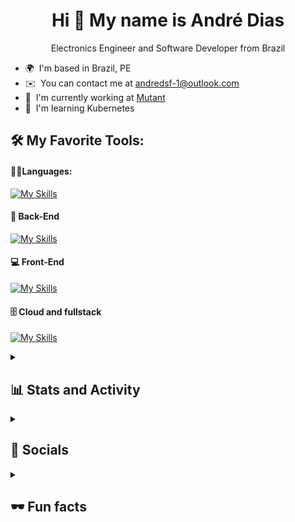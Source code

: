 <h1 align="center">Hi 👋 My name is André Dias</h1>


<p align="center">Electronics Engineer and Software Developer from Brazil</p>

* 🌍  I'm based in Brazil, PE
* ✉️  You can contact me at [andredsf-1@outlook.com](mailto:andredsf-1@outlook.com)
* 🔭  I'm currently working at [Mutant](https://mutant.com.br/)
* 🧠  I'm learning Kubernetes

<h2 align="left"> 🛠️ My Favorite Tools:</h2>

#### 👨‍💻Languages:

[![My Skills](https://skillicons.dev/icons?i=java,typescript,javascript,c)](https://skillicons.dev)

#### 🧰 Back-End
[![My Skills](https://skillicons.dev/icons?i=spring,express,nestjs,nodejs,mongodb,mysql,postgres,raspberrypi)](https://skillicons.dev)

#### 💻 Front-End
[![My Skills](https://skillicons.dev/icons?i=react,css,html,figma,tailwind)](https://skillicons.dev)

#### 🗄️ Cloud and fullstack
[![My Skills](https://skillicons.dev/icons?i=nextjs,aws,docker,githubactions,vercel)](https://skillicons.dev)


<details> 
  <summary><h2>📊 Stats and Activity</h2></summary>

<a href="http://www.github.com/andre-diass"><img src="https://github-readme-stats.vercel.app/api?username=andre-diass&show_icons=true&hide=stars,issues,&count_private=true&title_color=0891b2&text_color=ffffff&icon_color=0891b2&bg_color=1c1917&hide_border=true&show_icons=true" alt="andre-diass's GitHub stats" /></a>

<a href="http://www.github.com/andre-diass"><img src="https://github-readme-streak-stats.herokuapp.com/?user=andre-diass&stroke=ffffff&background=1c1917&ring=0891b2&fire=0891b2&currStreakNum=ffffff&currStreakLabel=0891b2&sideNums=ffffff&sideLabels=ffffff&dates=ffffff&hide_border=true" /></a>

<a href="https://github.com/andre-diass" align="left"><img src="https://github-readme-stats.vercel.app/api/top-langs/?username=andre-diass&langs_count=4&title_color=0891b2&text_color=ffffff&icon_color=0891b2&bg_color=1c1917&hide_border=true&locale=en&custom_title=Top%20%Languages" alt="Top Languages" /></a>

</details>


<details> 
  <summary><h2>📱 Socials </h2></summary>

<p align="left">
  <a href="https://www.github.com/andre-diass" target="_blank" rel="noreferrer"><img src="https://raw.githubusercontent.com/danielcranney/readme-generator/main/public/icons/socials/github.svg" width="32" height="32" alt="GitHub Logo"></a>
  <a href="https://www.linkedin.com/in/andre-dias-santos/" target="_blank" rel="noreferrer"><img src="https://raw.githubusercontent.com/danielcranney/readme-generator/main/public/icons/socials/linkedin.svg" width="32" height="32" alt="LinkedIn Logo"></a>
  <a href="https://www.instagram.com/andre.diaas_/" target="_blank" rel="noreferrer"><img src="https://raw.githubusercontent.com/Raymo111/Raymo111/master/socials/instagram.svg" height="32" alt="Instagram Logo"></a>
</p>

</details>

<details> 
  <summary><h2> 🕶️ Fun facts </h2></summary>
• I grew up and was raised in Macapá - AP, and still miss my hometown very much 🥹 <br>
• I'm a hardware geek. Even though my daily coding routine is more directed to high level languages, I still research and work on embedded systems projects <br>
• I'm a Flamengo fan. Sorry but that's just the best team in the world 😁 <br>
• I did some Dj gigs a while back. Still own a DDJ400 and blast it sometimes. Hip hop and psytrance are among my favorite genres <br>
• I'm a hard fan of a software called TouchDesigner. It's used for modeling 3D objects and making art creations interactive. You can find some of the art work I created on my instagram @andre.diaas_ <br>
• As a last and not least hobby, I'm a enthusiast of lucid dreaming. If you ever practiced it, please contact me, we have much to talk about 😂

</details>
